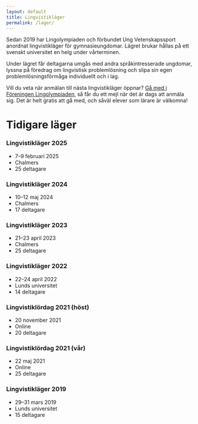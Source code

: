 ```yaml
---
layout: default
title: Lingvistikläger
permalink: /lager/
---
```


Sedan 2019 har Lingolympiaden och förbundet Ung Vetenskapssport anordnat lingvistikläger för gymnasieungdomar. Lägret brukar hållas på ett svenskt universitet en helg under vårterminen.

Under lägret får deltagarna umgås med andra språkintresserade ungdomar, lyssna på föredrag om lingvistisk problemlösning och slipa sin egen problemlösningsförmåga individuellt och i lag.

Vill du veta när anmälan till nästa lingvistikläger öppnar? [Gå med i Föreningen Lingolympiaden](https://ebas.ungvetenskapssport.se/blimedlem/lingolympiaden), så får du ett mejl när det är dags att anmäla sig. Det är helt gratis att gå med, och såväl elever som lärare är välkomna!

# Tidigare läger

### Lingvistikläger 2025
- 7–9 februari 2025
- Chalmers
- 25 deltagare

### Lingvistikläger 2024
- 10–12 maj 2024
- Chalmers
- 17 deltagare

### Lingvistikläger 2023
- 21–23 april 2023
- Chalmers
- 25 deltagare

### Lingvistikläger 2022
- 22–24 april 2022
- Lunds universitet
- 14 deltagare

### Lingvistiklördag 2021 (höst)
- 20 november 2021
- Online
- 20 deltagare

### Lingvistiklördag 2021 (vår)
- 22 maj 2021
- Online
- 25 deltagare

### Lingvistikläger 2019
- 29–31 mars 2019
- Lunds universitet
- 15 deltagare